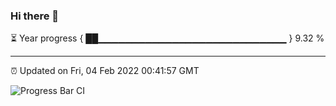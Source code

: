 ### Hi there 👋

⏳ Year progress { ██▁▁▁▁▁▁▁▁▁▁▁▁▁▁▁▁▁▁▁▁▁▁▁▁▁▁▁▁ } 9.32 %

---

⏰ Updated on Fri, 04 Feb 2022 00:41:57 GMT

![Progress Bar CI](https://github.com/liununu/liununu/workflows/Progress%20Bar%20CI/badge.svg)
